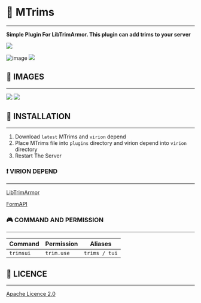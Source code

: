 # 🧥 MTrims
***
**Simple Plugin For LibTrimArmor. This plugin can add trims to your server**

<img src="https://cdn.discordapp.com/attachments/1070949916022669405/1258376516253782056/Screenshot_20240704-175544.png?ex=66887ab4&is=66872934&hm=f7c1016dea5f930b1ba440c654f76b625638ca8597f3057bdd72f5812f2a7c6d&">

![image](https://github.com/MagmaZ3637/MTrims/assets/136096007/6c00859a-7988-4c7e-877c-8f2fb6e28a31) [![](https://poggit.pmmp.io/shield.state/MTrims)](https://poggit.pmmp.io/p/MTrims)


## 🔰 IMAGES
***
<img src="https://cdn.discordapp.com/attachments/1070949916022669405/1258376516681728031/Screenshot_20240704-175756.png?ex=66887ab5&is=66872935&hm=7d6ba743bce6277dca495aefb58e91734da6ca94d12ce98a135c10c33b6aa467&">

<img src="https://cdn.discordapp.com/attachments/1070949916022669405/1258376517126193233/Screenshot_20240704-175802.png?ex=66887ab5&is=66872935&hm=9536c1bc9a3d21e24fcf82a6502eafe3d0811a62994119d5c119a45876cde6ff&">

## 💾 INSTALLATION
***
1. Download `latest` MTrims and `virion` depend
2. Place MTrims file into `plugins` directory and virion depend into `virion` directory
3. Restart The Server

### ❗ VIRION DEPEND
***
[LibTrimArmor](https://github.com/KRUNCHSHooT/LibTrimArmor)

[FormAPI](https://github.com/jojoe77777/FormAPI)

### 🎮 COMMAND AND PERMISSION
***

| Command   | Permission | Aliases       |
|-----------|------------|---------------|
| `trimsui` |    `trim.use`        | `trims / tui` |

## 📃 LICENCE
***
[Apache Licence 2.0](https://github.com/MagmaZ3637/MTrims?tab=Apache-2.0-1-ov-file#)
